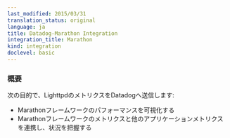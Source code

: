 ```yaml
---
last_modified: 2015/03/31
translation_status: original
language: ja
title: Datadog-Marathon Integration
integration_title: Marathon
kind: integration
doclevel: basic
---
```


<!-- Connects Marathon to Datadog in order to:

* Visualize your Marathon framework's performance
* Correlate the performance of Marathon with the rest of your Mesos applications -->

### 概要


次の目的で、LighttpdのメトリクスをDatadogへ送信します:

* Marathonフレームワークのパフォーマンスを可視化する
* Marathonフレームワークのメトリクスと他のアプリケーションメトリクスを連携し、状況を把握する
